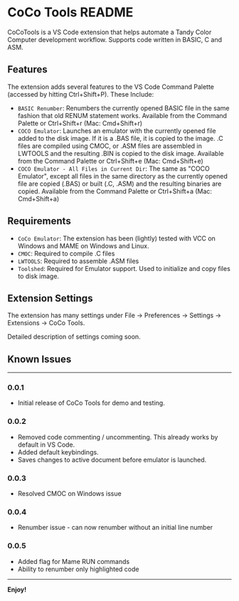 # CoCo Tools README

CoCoTools is a VS Code extension that helps automate a Tandy Color Computer development workflow. Supports code written in BASIC, C and ASM.

## Features

The extension adds several features to the VS Code Command Palette (accessed by hitting Ctrl+Shift+P). These Include:

* `BASIC Renumber`: Renumbers the currently opened BASIC file in the same fashion that old RENUM statement works. Available from the Command Palette or Ctrl+Shift+r (Mac: Cmd+Shift+r)
* `COCO Emulator`: Launches an emulator with the currently opened file added to the disk image. If it is a .BAS file, it is copied to the image. .C files are compiled using CMOC, or .ASM files are assembled in LWTOOLS and the resulting .BIN is copied to the disk image. Available from the Command Palette or Ctrl+Shift+e (Mac: Cmd+Shift+e)
* `COCO Emulator - All Files in Current Dir`: The same as "COCO Emulator", except all files in the same directory as the currently opened file are copied (.BAS) or built (.C, .ASM) and the resulting binaries are copied. Available from the Command Palette or Ctrl+Shift+a (Mac: Cmd+Shift+a)

## Requirements

* `CoCo Emulator`: The extension has been (lightly) tested with VCC on Windows and MAME on Windows and Linux.
* `CMOC`: Required to compile .C files
* `LWTOOLS`: Required to assemble .ASM files
* `Toolshed`: Required for Emulator support. Used to initialize and copy files to disk image.

## Extension Settings

The extension has many settings under File -> Preferences -> Settings -> Extensions -> CoCo Tools.

Detailed description of settings coming soon.

## Known Issues

-----------------------------------------------------------------------------------------------------------

### 0.0.1

* Initial release of CoCo Tools for demo and testing.

### 0.0.2

* Removed code commenting / uncommenting. This already works by default in VS Code.
* Added default keybindings.
* Saves changes to active document before emulator is launched.

### 0.0.3

* Resolved CMOC on Windows issue

### 0.0.4

* Renumber issue - can now renumber without an initial line number

### 0.0.5
* Added flag for Mame RUN commands
* Ability to renumber only highlighted code
-----------------------------------------------------------------------------------------------------------

**Enjoy!**
